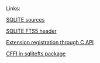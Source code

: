 Links:

[SQLITE sources](https://www.sqlite.org/download.html)

[SQLITE FTS5 header](https://github.com/mackyle/sqlite/blob/master/ext/fts5/fts5.h)

[Extension registration through C API](https://github.com/simonw/sqlite-fts5-trigram/blob/main/ftstri.c)

[CFFI in sqlitefts package](https://github.com/hideaki-t/sqlite-fts-python/blob/master/sqlitefts/fts5.py)

